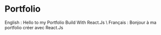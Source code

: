 # Portfolio
English : Hello to my Portfolio Build With React.Js \\
Français : Bonjour à ma portfolio créer avec React.Js
